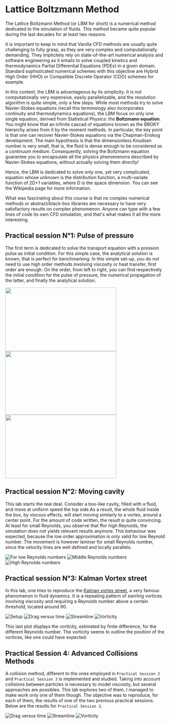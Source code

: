 # Lattice Boltzmann Method

The Lattice Boltzmann Method (or LBM for short) is a numerical method dedicated to the simulation of fluids. 
This method became quite popular during the last decades for at least two reasons.

It is important to keep in mind that Vanilla CFD methods are usually quite challenging to fully grasp, as they are very complex and computationally demanding. They implicitely rely on state-of-the-art numerical analysis and software engineering as it entails to solve coupled kinetics and thermodynamics Partial Differential Equations (PDEs) in a given domain. Standard sophisticated numerical schemes with this objective are Hybrid High Order (HHO) or Compatible Discrete Operator (CDO) schemes for example.

In this context, the LBM is advantageous by its simplicity. It is not computationally very expensive, easily parallelizable, and the resolution algorithm is quite simple, only a few steps. While most methods try to solve Navier-Stokes equations (recall this terminology also incorporates continuity and thermodynamics equations), the LBM focus on only one single equation, derived from Statistical Physics: the **Boltzmann equation**. You might know that an infinite cascad of equations known as the BBGKY hierarchy arises from it by the moment methods.
In particular, the key point is that one can recover Navier-Stokes equations via the Chapman-Enskog development. The main hypothesis is that the dimensionless Knudsen number is very small, that is, 
the fluid is dense enough to be considered as a continuum medium.
Consequently, solving the Boltzmann equation guarantee you to encapsulate all the physics phenomenons described by Navier-Stokes equations, without actually solving them directly! 

Hence, the LBM is dedicated to solve only one, yet very complicated, equation whose unknown is the distribution function, a multi-variate function of
2D+1 variables, where D is the space dimension. You can see the Wikipedia page for more information.

What was fascinating about this course is that no complex numerical methods or abstract/black-box libraries are necessary to have very satisfactory results on complex phenomenon. Anyone can type with a few lines of code its own CFD simulation, and that's what makes it all the more interesting.

## Practical session N°1: Pulse of pressure 

The first term is dedicated to solve the transport equation with a pression pulse as initial condition. For this simple case, the analytical solution is known, that is perfect for benchmarking. In this simple set-up, you do not need to use high order methods involving viscosity or heat transfer, first order are enough. On the order, from left to right, you can find respectively the initial condition for the pulse of pressure, the numerical propagation of the latter, and finally the analytical solution.

<img src="./img/TP1/CI.PNG" width="350" height="200"> <img src="./img/TP1/propag.PNG" width="350" height="200">   <img src="./img/TP1/theo.PNG" width="350" height="200"> 
## Practical session N°2: Moving cavity
This lab starts the real deal. Consider a box-like cavity, filled with a fluid, and move at uniform speed the top side.As a result, the whole fluid inside the box, by viscous effects, will start moving similarly to a vortex, around a center point. For the amount of code written, the result is quite convincing. At least for small Reynolds, you observe that ffor high Reynolds, the simulation does not yields relevant results anymore. This behaviour was expected, because the low order approximation is only valid for low Reynold number. The movement is however laminar for small Reynolds number, since the velocity lines are well defined and locally parallels.

![For low Reynolds numbers](./img/TP2/1st.PNG)  ![Middle Reynolds numbers](./img/TP2/2nd.PNG)   ![High Reynolds numbers](./img/TP2/3rd.PNG)


## Practical session N°3: Kalman Vortex street
In this lab, one tries to reproduce the [Kalman vortex street](https://en.wikipedia.org/wiki/K%C3%A1rm%C3%A1n_vortex_street), a very famous phenomenon in fluid dynamics. It is a repeating pattern of swirling vortices involving viscosity and requiring a Reynolds number above a certain threshold, located around 90.

![Setup](./img/TP3/setup.PNG) ![Drag versus time](./img/TP3/drag_coeff.PNG)  ![Streamline](./img/TP3/streamline.PNG)  ![Vorticity](./img/TP3/vorticity.PNG)

This last plot displays the vorticity, estimated by finite difference, for the different Reynolds number. The vorticity seems to outline the position of the vortices, like one could have expected.

## Practical Session 4: Advanced Collisions Methods
A collision method, different to the ones employed in `Practical Session 2` and `Practical Session 3` is implemented and studied. Taking into account collisions between particles is necessary to model viscosity, but several approaches are possibles. This lab explores two of them, I managed to make work only one of them though. The objective was to reproduce, for each of them, the results of one of the two previous practical sessions. Below are the results for `Practical Session 3`.

 ![Drag versus time](./img/TP4/drag_coeff.PNG)  ![Streamline](./img/TP4/streamline.PNG)  ![Vorticity](./img/TP4/vorticity.PNG)
